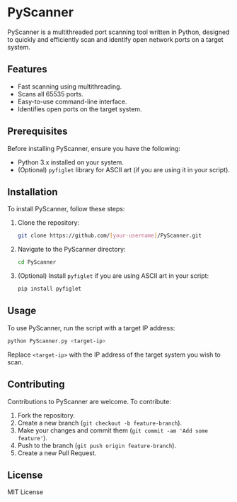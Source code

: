 # PyScanner

PyScanner is a multithreaded port scanning tool written in Python, designed to quickly and efficiently scan and identify open network ports on a target system.

## Features

- Fast scanning using multithreading.
- Scans all 65535 ports.
- Easy-to-use command-line interface.
- Identifies open ports on the target system.

## Prerequisites

Before installing PyScanner, ensure you have the following:

- Python 3.x installed on your system.
- (Optional) `pyfiglet` library for ASCII art (if you are using it in your script).

## Installation

To install PyScanner, follow these steps:

1. Clone the repository:
   ```bash
   git clone https://github.com/[your-username]/PyScanner.git
   ```
2. Navigate to the PyScanner directory:
   ```bash
   cd PyScanner
   ```
3. (Optional) Install `pyfiglet` if you are using ASCII art in your script:
   ```bash
   pip install pyfiglet
   ```

## Usage

To use PyScanner, run the script with a target IP address:

```bash
python PyScanner.py <target-ip>
```

Replace `<target-ip>` with the IP address of the target system you wish to scan.

## Contributing

Contributions to PyScanner are welcome. To contribute:

1. Fork the repository.
2. Create a new branch (`git checkout -b feature-branch`).
3. Make your changes and commit them (`git commit -am 'Add some feature'`).
4. Push to the branch (`git push origin feature-branch`).
5. Create a new Pull Request.

## License

MIT License
